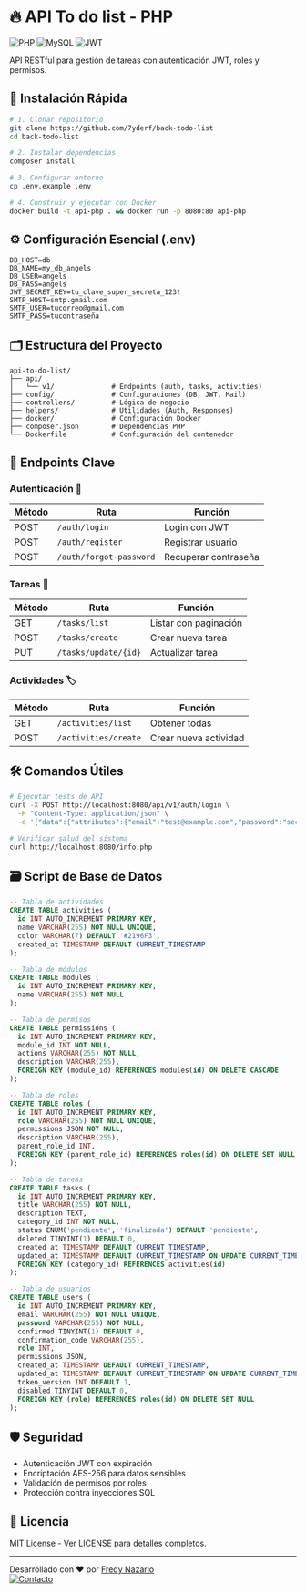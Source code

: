 # 🔥 API To do list - PHP

![PHP](https://img.shields.io/badge/PHP-8.2+-777BB4?logo=php&logoColor=white)
![MySQL](https://img.shields.io/badge/MySQL-8.0+-4479A1?logo=mysql&logoColor=white)
![JWT](https://img.shields.io/badge/JWT-Autenticación-FF6F00?logo=jsonwebtokens)

API RESTful para gestión de tareas con autenticación JWT, roles y permisos.

## 🚀 Instalación Rápida

```bash
# 1. Clonar repositorio
git clone https://github.com/7yderf/back-todo-list
cd back-todo-list

# 2. Instalar dependencias
composer install

# 3. Configurar entorno
cp .env.example .env

# 4. Construir y ejecutar con Docker
docker build -t api-php . && docker run -p 8080:80 api-php
```

## ⚙ Configuración Esencial (.env)
```env
DB_HOST=db
DB_NAME=my_db_angels
DB_USER=angels
DB_PASS=angels
JWT_SECRET_KEY=tu_clave_super_secreta_123!
SMTP_HOST=smtp.gmail.com
SMTP_USER=tucorreo@gmail.com
SMTP_PASS=tucontraseña
```

## 🗂 Estructura del Proyecto
```
api-to-do-list/
├── api/
│   └── v1/              # Endpoints (auth, tasks, activities)
├── config/              # Configuraciones (DB, JWT, Mail)
├── controllers/         # Lógica de negocio
├── helpers/             # Utilidades (Auth, Responses)
├── docker/              # Configuración Docker
├── composer.json        # Dependencias PHP
└── Dockerfile           # Configuración del contenedor
```

## 🔑 Endpoints Clave

### Autenticación 🔐
| Método | Ruta                     | Función                  |
|--------|--------------------------|--------------------------|
| POST   | `/auth/login`            | Login con JWT            |
| POST   | `/auth/register`         | Registrar usuario        |
| POST   | `/auth/forgot-password`  | Recuperar contraseña     |

### Tareas 📝
| Método | Ruta                     | Función                  |
|--------|--------------------------|--------------------------|
| GET    | `/tasks/list`            | Listar con paginación    |
| POST   | `/tasks/create`          | Crear nueva tarea        |
| PUT    | `/tasks/update/{id}`     | Actualizar tarea         |

### Actividades 🏷️
| Método | Ruta                     | Función                  |
|--------|--------------------------|--------------------------|
| GET    | `/activities/list`       | Obtener todas            |
| POST   | `/activities/create`     | Crear nueva actividad    |

## 🛠 Comandos Útiles

```bash
# Ejecutar tests de API
curl -X POST http://localhost:8080/api/v1/auth/login \
  -H "Content-Type: application/json" \
  -d '{"data":{"attributes":{"email":"test@example.com","password":"secret"}}'

# Verificar salud del sistema
curl http://localhost:8080/info.php
```

## 🗃 Script de Base de Datos
```sql
-- Tabla de actividades
CREATE TABLE activities (
  id INT AUTO_INCREMENT PRIMARY KEY,
  name VARCHAR(255) NOT NULL UNIQUE,
  color VARCHAR(7) DEFAULT '#2196F3',
  created_at TIMESTAMP DEFAULT CURRENT_TIMESTAMP
);

-- Tabla de módulos
CREATE TABLE modules (
  id INT AUTO_INCREMENT PRIMARY KEY,
  name VARCHAR(255) NOT NULL
);

-- Tabla de permisos
CREATE TABLE permissions (
  id INT AUTO_INCREMENT PRIMARY KEY,
  module_id INT NOT NULL,
  actions VARCHAR(255) NOT NULL,
  description VARCHAR(255),
  FOREIGN KEY (module_id) REFERENCES modules(id) ON DELETE CASCADE
);

-- Tabla de roles
CREATE TABLE roles (
  id INT AUTO_INCREMENT PRIMARY KEY,
  role VARCHAR(255) NOT NULL UNIQUE,
  permissions JSON NOT NULL,
  description VARCHAR(255),
  parent_role_id INT,
  FOREIGN KEY (parent_role_id) REFERENCES roles(id) ON DELETE SET NULL
);

-- Tabla de tareas
CREATE TABLE tasks (
  id INT AUTO_INCREMENT PRIMARY KEY,
  title VARCHAR(255) NOT NULL,
  description TEXT,
  category_id INT NOT NULL,
  status ENUM('pendiente', 'finalizada') DEFAULT 'pendiente',
  deleted TINYINT(1) DEFAULT 0,
  created_at TIMESTAMP DEFAULT CURRENT_TIMESTAMP,
  updated_at TIMESTAMP DEFAULT CURRENT_TIMESTAMP ON UPDATE CURRENT_TIMESTAMP,
  FOREIGN KEY (category_id) REFERENCES activities(id)
);

-- Tabla de usuarios
CREATE TABLE users (
  id INT AUTO_INCREMENT PRIMARY KEY,
  email VARCHAR(255) NOT NULL UNIQUE,
  password VARCHAR(255) NOT NULL,
  confirmed TINYINT(1) DEFAULT 0,
  confirmation_code VARCHAR(255),
  role INT,
  permissions JSON,
  created_at TIMESTAMP DEFAULT CURRENT_TIMESTAMP,
  updated_at TIMESTAMP DEFAULT CURRENT_TIMESTAMP ON UPDATE CURRENT_TIMESTAMP,
  token_version INT DEFAULT 1,
  disabled TINYINT DEFAULT 0,
  FOREIGN KEY (role) REFERENCES roles(id) ON DELETE SET NULL
);
```

## 🛡️ Seguridad
- Autenticación JWT con expiración
- Encriptación AES-256 para datos sensibles
- Validación de permisos por roles
- Protección contra inyecciones SQL

## 📄 Licencia
MIT License - Ver [LICENSE](LICENSE) para detalles completos.

---

Desarrollado con ❤️ por [Fredy Nazario](https://github.com/tu-usuario)  
[![Contacto](https://img.shields.io/badge/📧-Contactar-blue?style=flat)](mailto:tu@email.com)